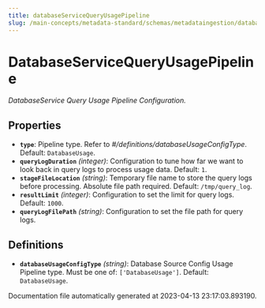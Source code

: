```yaml
---
title: databaseServiceQueryUsagePipeline
slug: /main-concepts/metadata-standard/schemas/metadataingestion/databaseservicequeryusagepipeline
---
```


# DatabaseServiceQueryUsagePipeline

*DatabaseService Query Usage Pipeline Configuration.*

## Properties

- **`type`**: Pipeline type. Refer to *#/definitions/databaseUsageConfigType*. Default: `DatabaseUsage`.
- **`queryLogDuration`** *(integer)*: Configuration to tune how far we want to look back in query logs to process usage data. Default: `1`.
- **`stageFileLocation`** *(string)*: Temporary file name to store the query logs before processing. Absolute file path required. Default: `/tmp/query_log`.
- **`resultLimit`** *(integer)*: Configuration to set the limit for query logs. Default: `1000`.
- **`queryLogFilePath`** *(string)*: Configuration to set the file path for query logs.
## Definitions

- **`databaseUsageConfigType`** *(string)*: Database Source Config Usage Pipeline type. Must be one of: `['DatabaseUsage']`. Default: `DatabaseUsage`.


Documentation file automatically generated at 2023-04-13 23:17:03.893190.
